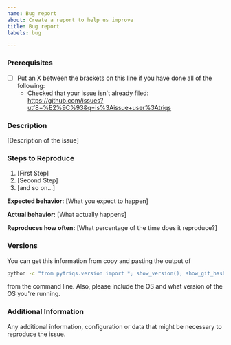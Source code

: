 ```yaml
---
name: Bug report
about: Create a report to help us improve
title: Bug report
labels: bug

---
```


<!--
NOTE: The issue list is not the place for general questions.
Please consider using the mailing list instead:
https://groups.google.com/a/flatironinstitute.org/forum/#!forum/triqs
-->

### Prerequisites

* [ ] Put an X between the brackets on this line if you have done all of the following:
    * Checked that your issue isn't already filed: https://github.com/issues?utf8=%E2%9C%93&q=is%3Aissue+user%3Atriqs

### Description

[Description of the issue]

### Steps to Reproduce

1. [First Step]
2. [Second Step]
3. [and so on...]

**Expected behavior:** [What you expect to happen]

**Actual behavior:** [What actually happens]

**Reproduces how often:** [What percentage of the time does it reproduce?]

### Versions

You can get this information from copy and pasting the output of
```bash
python -c "from pytriqs.version import *; show_version(); show_git_hash();"
```
from the command line.
Also, please include the OS and what version of the OS you're running.

### Additional Information

Any additional information, configuration or data that might be necessary to reproduce the issue.
